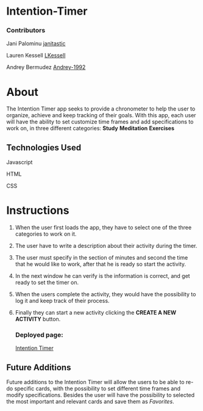 # Intention-Timer

### Contributors

Jani Palominu [janitastic](https://github.com/janitastic)

Lauren Kessell [LKessell](https://github.com/LKessell)

Andrey Bermudez [Andrey-1992](https://github.com/Andrey-1992)


# About
The Intention Timer app seeks to provide a chronometer to help the user to organize, achieve and keep tracking of their goals. With this app, each user will have the ability to set customize time frames and add specifications to work on, in three different categories:
 **Study**
 **Meditation**
 **Exercises**


 ## Technologies Used

   Javascript

   HTML

   CSS

# Instructions
1. When the user first loads the app, they have to select one of the three categories to work on it.
2. The user have to write a description about their activity during the timer.
3. The user must specify in the section of minutes and second the time that he would like to work, after that he is ready so start the activity.
4. In the next window he can verify is the information is correct, and get ready to set the timer on.
5. When the users complete the activity, they would have the possibility to log it and keep track of their process.
6. Finally they can start a new activity clicking the **CREATE A NEW ACTIVITY** button.

   ### Deployed page:
     [Intention Timer](https://andrey-1992.github.io/Intention-Timer/)

 ## Future Additions
Future additions to the Intention Timer will allow the users to be able to re-do specific cards, with the possibility to set different time frames and modify specifications. Besides the user will have the possibility to selected the most important and  relevant cards and save them as *Favorites*.

